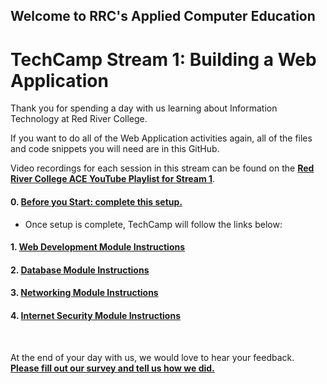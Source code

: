 ## Welcome to RRC's Applied Computer Education
# TechCamp Stream 1: Building a Web Application


Thank you for spending a day with us learning about Information Technology at Red River College.

If you want to do all of the Web Application activities again, all of the files and code snippets you will need are in this GitHub.

Video recordings for each session in this stream can be found on the **[Red River College ACE YouTube Playlist for Stream 1](https://www.youtube.com/playlist?list=PL6Izhxz8ouOmmyt8O3aTvsyM7iYDj5d-J)**.

#### 0. [Before you Start: complete this setup.](/TechCamp%20-%20Web%20App/0%20Before%20You%20Start%20Demo.md)  
- Once setup is complete, TechCamp will follow the links below:  

#### 1. [Web Development Module Instructions](/TechCamp%20-%20Web%20App/1%20Web%20Programming%20Demo.md)
#### 2. [Database Module Instructions](/TechCamp%20-%20Web%20App/2%20Database%20Demo.md)
#### 3. [Networking Module Instructions](/TechCamp%20-%20Web%20App/3%20Networking%20Demo.md)
#### 4. [Internet Security Module Instructions](/TechCamp%20-%20Web%20App/4%20Internet%20Security%20Demo.md)

</br>  

At the end of your day with us, we would love to hear your feedback.  
**[Please fill out our survey and tell us how we did.](https://forms.office.com/Pages/ResponsePage.aspx?id=RZv6hqN6cECKVO3O9Da9RNVssp8kJtxMngDi82Jspk9UMks0UldJNFFLSDBTR0UwOVpGUTdZRFRNMy4u)**

